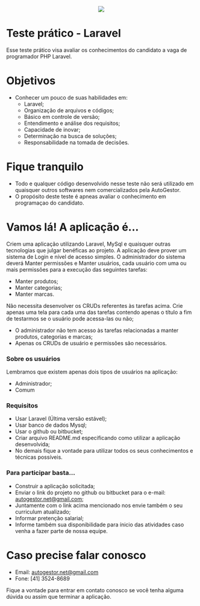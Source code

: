 <p align="center"><img src="https://www.dnadevendas.com.br/wp-content/uploads/auto-gestor.png"></p>


# Teste prático - Laravel

Esse teste prático visa avaliar os conhecimentos do candidato a vaga de programador PHP Laravel.

# Objetivos
  - Conhecer um pouco de suas habilidades em:
    - Laravel;
    - Organização de arquivos e códigos;
    - Básico em controle de versão;
    - Entendimento e análise dos requisitos;
    - Capacidade de inovar;
    - Determinação na busca de soluções;
    - Responsabilidade na tomada de decisões.

# Fique tranquilo
  - Todo e qualquer código desenvolvido nesse teste não será utilizado em quaisquer outros softwares nem comercializados pela AutoGestor.
  - O propósito deste teste é apneas avaliar o conhecimento em programaçao do candidato.

# Vamos lá! A aplicação é...
Criem uma aplicação utilizando Laravel, MySql e quaisquer outras tecnologias que julgar benéficas ao projeto.
A aplicação deve prover um sistema de Login e nível de acesso simples.
O administrador do sistema deverá Manter permissões e Manter usuários, cada usuário com uma ou mais permissões para a execução das seguintes tarefas:
 - Manter produtos;
 - Manter categorias;
 - Manter marcas.
	
Não necessita desenvolver os CRUDs referentes às tarefas acima.
Crie apenas uma tela para cada uma das tarefas contendo apenas o título a fim de testarmos se o usuário pode acessa-las ou não;
- O administrador não tem acesso às tarefas relacionadas a manter produtos, categorias e marcas;
- Apenas os CRUDs de usuário e permissões são necessários. 

### Sobre os usuários
Lembramos que existem apenas dois tipos de usuários na aplicação:
- Administrador;
- Comum

### Requisitos
- Usar Laravel (Última versão estável);
- Usar banco de dados Mysql;
- Usar o github ou bitbucket;
- Criar arquivo README.md especificando como utilizar a aplicação desenvolvida;
- No demais fique a vontade para utilizar todos os seus conhecimentos e técnicas possíveis.

### Para participar basta...
- Construir a aplicação solicitada;
- Enviar o link do projeto no github ou bitbucket para o e-mail: autogestor.net@gmail.com;
- Juntamente com o link acima mencionado nos envie também o seu curriculum atualizado;
- Informar pretenção salarial;
- Informe também sua disponibilidade para ínicio das atividades caso venha a fazer parte de nossa equipe.

# Caso precise falar conosco
- Email: autogestor.net@gmail.com
- Fone: [41] 3524-8689 

Fique a vontade para entrar em contato conosco se você tenha alguma dúvida ou assim que terminar a aplicação.
